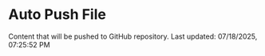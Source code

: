 # Auto Push File

Content that will be pushed to GitHub repository.
Last updated: 07/18/2025, 07:25:52 PM